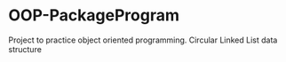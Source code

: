 # OOP-PackageProgram
Project to practice object oriented programming. Circular Linked List data structure
